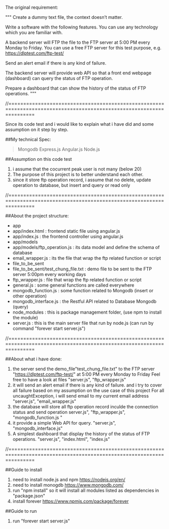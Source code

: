 The original requirement:

"""
Create a dummy text file, the context doesn’t matter.

Write a software with the following features. You can use any technology which you are familiar with.

A backend server will FTP the file to the FTP server at 5:00 PM every Monday to Friday. You can use a free FTP server for this test purpose, e.g. https://dlptest.com/ftp-test/

Send an alert email if there is any kind of failure.

The backend server will provide web API so that a front end webpage (dashboard) can query the status of FTP operation.

Prepare a dashboard that can show the history of the status of FTP operations.
"""

//=====================================================================================================================

Since its code test and i would like to explain what i have did and some assumption on it step by step.

##My technical Spec:
 >Mongodb
 >Express.js
 >Angular.js
 >Node.js
  
 ##Assumption on this code test
 1. i assume that the cocurrent peak user is not many (below 20)
 2. The purpose of this project is to better understand each other.
 3. since it store ftp operation record, i assume that no delete, update operation to database, but insert and query or read only
 
 //=====================================================================================================================
 
 ##About the project structure:
* app
* app/index.html    :    frontend static file using angular.js
* app/index.js      :    the frontend controller using angular.js
* app/models
* app/models/ftp_operation.js   :   its data model and define the schema of database
* email_wrapper.js  :   its the file that wrap the ftp related function or script
* file_to_be_sent 
* file_to_be_sent/test_chung_file.txt   :  demo file to be sent to the FTP server 5:00pm every working days
* ftp_wrapper.js   :   file that wrap the ftp related function or script
* general.js   :   some general functions are called everywhere
* mongodb_function.js    :   some function related to Mongodb (insert or other operation)
* mongodb_interface.js   :   the Restful API related to Database Mongodb (query)
* node_modules  :  this is package management folder, (use npm to install the module)
* server.js  :   this is the main server file that run by node.js (can run by command "forever start server.js")
 
 //=====================================================================================================================
 
 ##About what i have done:
 1. the server send the demo_file"test_chung_file.txt" to the FTP server "https://dlptest.com/ftp-test/" at 5:00 PM every Monday to Friday
    Feel free to have a look at files
      "server.js", "ftp_wrapper.js"
 2. it will send an alert email if there is any kind of failure.
     and i try to cover all failure based on my assumption on the use case of this project
     For all uncaughtException, i will send email to my current email address
     "server.js", "email_wrapper.js"
 3. the database will store all ftp operation record inculde the connection status and send operation
      server.js", "ftp_wrapper.js", "mongodb_function.js "
 4. it provide a simple Web API for query.
    "server.js", "mongodb_interface.js"
 5. A simplest dashboard that display the history of the status of FTP operations.
    "server.js", "index.html", "index.js"
  
//=====================================================================================================================

##Guide to install
1. need to install node.js and npm 
https://nodejs.org/en/
2. need to install monogdb
https://www.mongodb.com/
3. run "npm install"
so it will install all modules listed as dependencies in "package.json"
4. install forever
https://www.npmjs.com/package/forever

##Guide to run
1. run "forever start server.js"



